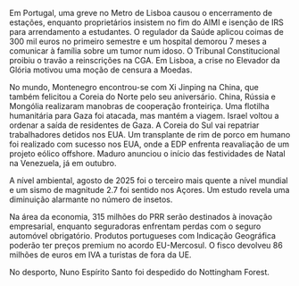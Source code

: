 Em Portugal, uma greve no Metro de Lisboa causou o encerramento de estações, enquanto proprietários insistem no fim do AIMI e isenção de IRS para arrendamento a estudantes. O regulador da Saúde aplicou coimas de 300 mil euros no primeiro semestre e um hospital demorou 7 meses a comunicar à família sobre um tumor num idoso. O Tribunal Constitucional proibiu o travão a reinscrições na CGA. Em Lisboa, a crise no Elevador da Glória motivou uma moção de censura a Moedas.

No mundo, Montenegro encontrou-se com Xi Jinping na China, que também felicitou a Coreia do Norte pelo seu aniversário. China, Rússia e Mongólia realizaram manobras de cooperação fronteiriça. Uma flotilha humanitária para Gaza foi atacada, mas mantém a viagem. Israel voltou a ordenar a saída de residentes de Gaza. A Coreia do Sul vai repatriar trabalhadores detidos nos EUA. Um transplante de rim de porco em humano foi realizado com sucesso nos EUA, onde a EDP enfrenta reavaliação de um projeto eólico offshore. Maduro anunciou o início das festividades de Natal na Venezuela, já em outubro.

A nível ambiental, agosto de 2025 foi o terceiro mais quente a nível mundial e um sismo de magnitude 2.7 foi sentido nos Açores. Um estudo revela uma diminuição alarmante no número de insetos.

Na área da economia, 315 milhões do PRR serão destinados à inovação empresarial, enquanto seguradoras enfrentam perdas com o seguro automóvel obrigatório. Produtos portugueses com Indicação Geográfica poderão ter preços premium no acordo EU-Mercosul. O fisco devolveu 86 milhões de euros em IVA a turistas de fora da UE.

No desporto, Nuno Espírito Santo foi despedido do Nottingham Forest.
